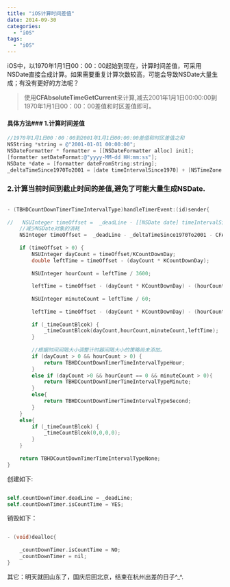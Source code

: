 ```yaml
---
title: "iOS计算时间差值"
date: 2014-09-30
categories:
  - "iOS"
tags:
  - "iOS"
---
```

<!--more-->

iOS中，以1970年1月1日00：00：00起始到现在，计算时间差值，可采用NSDate直接合成计算。如果需要重复计算次数较高，可能会导致NSDate大量生成；有没有更好的方法呢？

<!--more-->

>使用**CFAbsoluteTimeGetCurrent**来计算,减去2001年1月1日00:00:00到1970年1月1日00：00：00差值和时区差值即可。

#### 具体方法### 1.计算时间差值
``` objective-c
//1970年1月1日00：00：00到2001年1月1日00:00:00差值和时区差值之和
NSString *string = @"2001-01-01 00:00:00";
NSDateFormatter * formatter = [[NSDateFormatter alloc] init];
[formatter setDateFormat:@"yyyy-MM-dd HH:mm:ss"];
NSDate *date = [formatter dateFromString:string];
_deltaTimeSince1970To2001 = [date timeIntervalSince1970] + [NSTimeZone systemTimeZone].secondsFromGMT;

``` 

### 2.计算当前时间到截止时间的差值,避免了可能大量生成NSDate.
``` objective-c

- (TBHDCountDownTimerTimeIntervalType)handleTimerEvent:(id)sender{
    
//   NSUInteger timeOffset =  _deadLine - [[NSDate date] timeIntervalSince1970];
    //减少NSDate对象的消耗
    NSInteger timeOffset =  _deadLine - _deltaTimeSince1970To2001 - CFAbsoluteTimeGetCurrent();
    
    if (timeOffset > 0) {
        NSUInteger dayCount = timeOffset/KCountDownDay;
        double leftTime = timeOffset - (dayCount * KCountDownDay);
        
        NSUInteger hourCount = leftTime / 3600;
        
        leftTime = timeOffset - (dayCount * KCountDownDay) - (hourCount * 3600);
        
        NSUInteger minuteCount = leftTime / 60;
        
        leftTime = timeOffset - (dayCount * KCountDownDay) - (hourCount * 3600) - (minuteCount * 60);
        
        if (_timeCountBlcok) {
            _timeCountBlcok(dayCount,hourCount,minuteCount,leftTime);
        }
        
        //根据时间间隔大小调整计时器间隔大小的策略尚未添加。
        if (dayCount > 0 && hourCount > 0) {
            return TBHDCountDownTimerTimeIntervalTypeHour;
        }
        else if (dayCount >0 && hourCount == 0 && minuteCount > 0){
            return TBHDCountDownTimerTimeIntervalTypeMinute;
        }
        else{
            return TBHDCountDownTimerTimeIntervalTypeSecond;
        }
    }
    else{
        if (_timeCountBlcok) {
            _timeCountBlcok(0,0,0,0);
        }
    }
    
    return TBHDCountDownTimerTimeIntervalTypeNone;
}

``` 

创建如下:

``` objective-c

self.countDownTimer.deadLine = _deadLine;
self.countDownTimer.isCountTime = YES;
```

销毁如下：

``` objective-c

- (void)dealloc{
    
    _countDownTimer.isCountTime = NO;
    _countDownTimer = nil;
} 

```

其它：明天就回山东了，国庆后回北京，结束在杭州出差的日子^_^.

